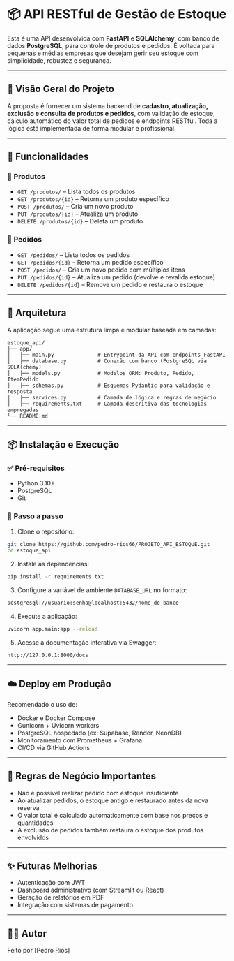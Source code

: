 # 📦 API RESTful de Gestão de Estoque

Esta é uma API desenvolvida com **FastAPI** e **SQLAlchemy**, com banco de dados **PostgreSQL**, para controle de produtos e pedidos. É voltada para pequenas e médias empresas que desejam gerir seu estoque com simplicidade, robustez e segurança.

---

## 🚀 Visão Geral do Projeto

A proposta é fornecer um sistema backend de **cadastro, atualização, exclusão e consulta de produtos e pedidos**, com validação de estoque, cálculo automático do valor total de pedidos e endpoints RESTful. Toda a lógica está implementada de forma modular e profissional.

---

## 🔧 Funcionalidades

### 📁 Produtos

- `GET /produtos/` – Lista todos os produtos
- `GET /produtos/{id}` – Retorna um produto específico
- `POST /produtos/` – Cria um novo produto
- `PUT /produtos/{id}` – Atualiza um produto
- `DELETE /produtos/{id}` – Deleta um produto

### 🧾 Pedidos

- `GET /pedidos/` – Lista todos os pedidos
- `GET /pedidos/{id}` – Retorna um pedido específico
- `POST /pedidos/` – Cria um novo pedido com múltiplos itens
- `PUT /pedidos/{id}` – Atualiza um pedido (devolve e revalida estoque)
- `DELETE /pedidos/{id}` – Remove um pedido e restaura o estoque

---

## 🧠 Arquitetura

A aplicação segue uma estrutura limpa e modular baseada em camadas:

```
estoque_api/
├── app/
│   ├── main.py              # Entrypoint da API com endpoints FastAPI
│   ├── database.py          # Conexão com banco (PostgreSQL via SQLAlchemy)
│   ├── models.py            # Modelos ORM: Produto, Pedido, ItemPedido
│   ├── schemas.py           # Esquemas Pydantic para validação e resposta
│   ├── services.py          # Camada de lógica e regras de negócio
│   ├── requirements.txt     # Camada descritiva das tecnologias empregadas
└── README.md
```

---

## 📦 Instalação e Execução

### ✅ Pré-requisitos

- Python 3.10+
- PostgreSQL
- Git

### 🔧 Passo a passo

1. Clone o repositório:

```bash
git clone https://github.com/pedro-rios66/PROJETO_API_ESTOQUE.git
cd estoque_api
```

2. Instale as dependências:

```bash
pip install -r requirements.txt
```

3. Configure a variável de ambiente `DATABASE_URL` no formato:

```bash
postgresql://usuario:senha@localhost:5432/nome_do_banco
```

4. Execute a aplicação:

```bash
uvicorn app.main:app --reload
```

5. Acesse a documentação interativa via Swagger:

```
http://127.0.0.1:8000/docs
```

---



## ☁️ Deploy em Produção

Recomendado o uso de:

- Docker e Docker Compose
- Gunicorn + Uvicorn workers
- PostgreSQL hospedado (ex: Supabase, Render, NeonDB)
- Monitoramento com Prometheus + Grafana
- CI/CD via GitHub Actions

---

## 🔐 Regras de Negócio Importantes

- Não é possível realizar pedido com estoque insuficiente
- Ao atualizar pedidos, o estoque antigo é restaurado antes da nova reserva
- O valor total é calculado automaticamente com base nos preços e quantidades
- A exclusão de pedidos também restaura o estoque dos produtos envolvidos

---

## ✨ Futuras Melhorias

- Autenticação com JWT
- Dashboard administrativo (com Streamlit ou React)
- Geração de relatórios em PDF
- Integração com sistemas de pagamento

---

## 👨‍💻 Autor

Feito por [Pedro Rios]
